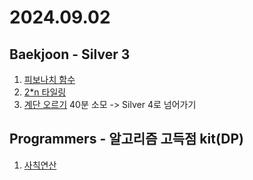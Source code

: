 # 2024.09.02

## Baekjoon - Silver 3
1. [피보나치 함수](https://www.acmicpc.net/problem/1003)
2. [2*n 타일링](https://www.acmicpc.net/problem/11726)
3. [계단 오르기](https://www.acmicpc.net/problem/2579)
40분 소모 -> Silver 4로 넘어가기

## Programmers - 알고리즘 고득점 kit(DP)
1. [사칙연산](https://school.programmers.co.kr/learn/courses/30/lessons/1843?language=javascript)